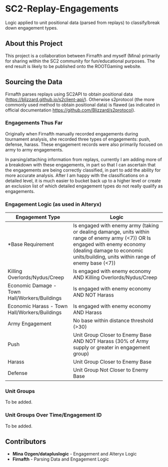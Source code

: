 # SC2-Replay-Engagements

Logic applied to unit positional data (parsed from replays) to classify/break down engagement types.

## About this Project

This project is a collaboration between Firnafth and myself (Mina) primarily for sharing within the SC2 community for fun/educational purposes. The end result is likely to be published onto the ROOTGaming website.

## Sourcing the Data

Firnafth parses replays using SC2API to obtain positional data (https://blizzard.github.io/s2client-api/). Otherwise s2protocol (the more commonly used method to obtain positional data) is flawed (as indicated in official documentation https://github.com/Blizzard/s2protocol).

### Engagements Thus Far

Originally when Firnafth manually recorded engagements during tournament analysis, she recorded three types of engagements: push, defense, harass. These engagement records were also primarily focused on army to army engagements.

In parsing/attaching information from replays, currently I am adding more of a breakdown with these engagements, in part so that I can ascertain that the engagements are being correctly classified, in part to add the ability for more accurate analysis. After I am happy with the classifications on a detailed level, it is much easier to bucket back up to a higher level or create an exclusion list of which detailed engagement types do not really qualify as engagements.

### Engagement Logic (as used in Alteryx)

Engagement Type | Logic
------------ | -------------
*Base Requirement | Is engaged with enemy army (taking or dealing damange, units within range of enemy army (<7)) OR Is engaged with enemy economy (dealing damage to economic units/building, units within range of enemy base (<7))
Killing Overlords/Nydus/Creep |  Is engaged with enemy economy AND Killing Overlords/Nydus/Creep
Economic Damage - Town Hall/Workers/Buildings | Is engaged with enemy economy AND NOT Harass 
Economic Harass - Town Hall/Workers/Buildings | Is engaged with enemy economy AND Harass
Army Engagement | No base within distance threshold (>30)
Push | Unit Group Closer to Enemy Base AND NOT Harass (30% of Army supply or greater in engagement group)
Harass | Unit Group Closer to Enemy Base
Defense | Unit Group Not Closer to Enemy Base

### Unit Groups
To be added.

### Unit Groups Over Time/Engagement ID
To be added.

## Contributors

* **Mina Ozgen/datapluslogic** - Engagement and Alteryx Logic
* **Firnafth** - Parsing Data and Engagement Logic

